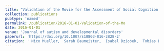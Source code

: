 ```yaml
---
title: "Validation of the Movie for the Assessment of Social Cognition in Adolescents with ASD: Fixation Duration and Pupil Dilation as Predictors of Performance"
collection: publications
pubtype: 'named'
permalink: /publication/2016-01-01-Validation-of-the-Mo
date: 2016-01-01
venue: 'Journal of autism and developmental disorders'
paperurl: 'https://doi.org/10.1007/s10803-016-2828-z'
citation: ' Nico Mueller,  Sarah Baumeister,  Isabel Dziobek,  Tobias Banaschewski,  Luise Poustka, &quot;Validation of the Movie for the Assessment of Social Cognition in Adolescents with ASD: Fixation Duration and Pupil Dilation as Predictors of Performance.&quot; Journal of autism and developmental disorders, 2016.'
---
```

